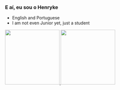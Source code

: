 ### E aí, eu sou o Henryke

- English and Portuguese
- I am not even Junior yet, just a student
<a href="https://github.com/cauahenryke">
<img height="180em" src="https://github-readme-stats.vercel.app/api?username=cauahenryke&show_icons=true&theme=dark"/>
<img height="180em" src="https://github-readme-stats.vercel.app/api/top-langs/?username=cauahenryke&layout=compact&langs_count=168&theme=dark"/>

 
